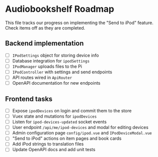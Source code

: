 # Audiobookshelf Roadmap

This file tracks our progress on implementing the "Send to iPod" feature.
Check items off as they are completed.

## Backend implementation

- [ ] `IPodSettings` object for storing device info
- [ ] Database integration for `ipodSettings`
- [ ] `IPodManager` uploads files to the Pi
- [ ] `IPodController` with settings and send endpoints
- [ ] API routes wired in `ApiRouter`
- [ ] OpenAPI documentation for new endpoints

## Frontend tasks

- [ ] Expose `ipodDevices` on login and commit them to the store
- [ ] Vuex state and mutations for `ipodDevices`
- [ ] Listen for `ipod-devices-updated` socket events
- [ ] User endpoint `/api/me/ipod-devices` and modal for editing devices
- [ ] Admin configuration page `config/ipod.vue` and `IPodDeviceModal.vue`
- [ ] "Send to iPod" actions on item pages and book cards
- [ ] Add iPod strings to translation files
- [ ] Update OpenAPI docs and add unit tests
